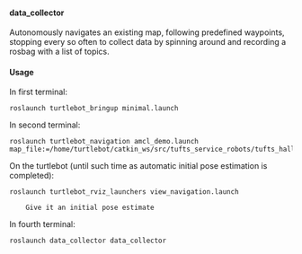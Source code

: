 #### data_collector

Autonomously navigates an existing map, following predefined waypoints, stopping every so often to collect data by spinning around and recording a rosbag with a list of topics.

#### Usage

In first terminal:

    roslaunch turtlebot_bringup minimal.launch

In second terminal:

    roslaunch turtlebot_navigation amcl_demo.launch map_file:=/home/turtlebot/catkin_ws/src/tufts_service_robots/tufts_halligan/maps/real/2/2.yaml

On the turtlebot (until such time as automatic initial pose estimation is completed):

    roslaunch turtlebot_rviz_launchers view_navigation.launch
    
        Give it an initial pose estimate

In fourth terminal:

    roslaunch data_collector data_collector

